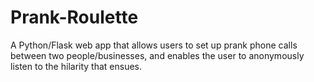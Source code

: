 Prank-Roulette
==============

A Python/Flask web app that allows users to set up prank phone calls between two people/businesses, and enables the user to anonymously listen to the hilarity that ensues.
